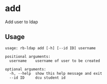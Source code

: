# add

Add user to ldap

## Usage

```
usage: rb-ldap add [-h] [--id ID] username

positional arguments:
  username    username of user to be created

optional arguments:
  -h, --help  show this help message and exit
  --id ID     dcu student id

```

